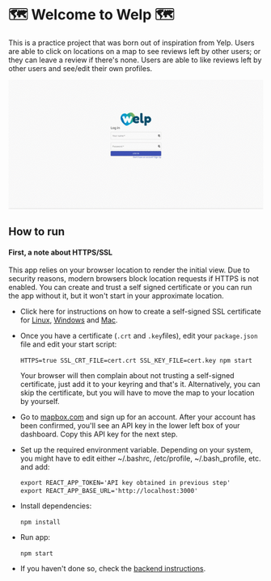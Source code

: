 # 🗺️ Welcome to Welp 🗺️

This is a practice project that was born out of inspiration from Yelp. Users are able to click on locations on a map to see reviews left by other users; or they can leave a review if there's none. Users are able to like reviews left by other users and see/edit their own profiles.

![](welp.gif)

## How to run

#### First, a note about HTTPS/SSL

This app relies on your browser location to render the initial view. Due to security reasons, modern browsers block location requests if HTTPS is not enabled. You can create and trust a self signed certificate or you can run the app without it, but it won't start in your approximate location.

- Click here for instructions on how to create a self-signed SSL certificate for [Linux](https://www.rosehosting.com/blog/how-to-generate-a-self-signed-ssl-certificate-on-linux/), [Windows](https://support.sophos.com/support/s/article/KB-000038223?language=en_US) and [Mac](https://support.apple.com/guide/keychain-access/create-self-signed-certificates-kyca8916/mac).

- Once you have a certificate (`.crt` and `.key`files), edit your `package.json` file and edit your start script:

  `HTTPS=true SSL_CRT_FILE=cert.crt SSL_KEY_FILE=cert.key npm start`

  Your browser will then complain about not trusting a self-signed certificate, just add it to your keyring and that's it. Alternatively, you can skip the certificate, but you will have to move the map to your location by yourself.

- Go to [mapbox.com](https://mapbox.com) and sign up for an account. After your account has been confirmed, you'll see an API key in the lower left box of your dashboard. Copy this API key for the next step.

- Set up the required environment variable. Depending on your system, you might have to edit either ~/.bashrc, /etc/profile, ~/.bash_profile, etc. and add:

  ```
  export REACT_APP_TOKEN='API key obtained in previous step'
  export REACT_APP_BASE_URL='http://localhost:3000'
  ```

- Install dependencies:

  `npm install`

- Run app:

  `npm start`

- If you haven't done so, check the [backend instructions](https://github.com/ThatJohn/welp-backend).
